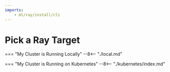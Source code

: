 ```yaml
---
imports:
    - ml/ray/install/cli
---
```


# Pick a Ray Target

=== "My Cluster is Running Locally"
    --8<-- "./local.md"

=== "My Cluster is Running on Kubernetes"
    --8<-- "./kubernetes/index.md"
